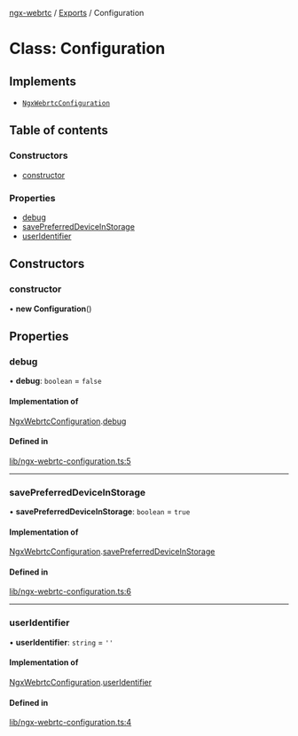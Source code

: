 [ngx-webrtc](https://github.com/lotterfriends/ngx-webrtc/tree/main/libs/ngx-webrtc/docs/README.md) / [Exports](https://github.com/lotterfriends/ngx-webrtc/tree/main/libs/ngx-webrtc/docs/modules.md) / Configuration

# Class: Configuration

## Implements

- [`NgxWebrtcConfiguration`](https://github.com/lotterfriends/ngx-webrtc/tree/main/libs/ngx-webrtc/docs/interfaces/NgxWebrtcConfiguration.md)

## Table of contents

### Constructors

- [constructor](https://github.com/lotterfriends/ngx-webrtc/tree/main/libs/ngx-webrtc/docs/classes/Configuration.md#constructor)

### Properties

- [debug](https://github.com/lotterfriends/ngx-webrtc/tree/main/libs/ngx-webrtc/docs/classes/Configuration.md#debug)
- [savePreferredDeviceInStorage](https://github.com/lotterfriends/ngx-webrtc/tree/main/libs/ngx-webrtc/docs/classes/Configuration.md#savepreferreddeviceinstorage)
- [userIdentifier](https://github.com/lotterfriends/ngx-webrtc/tree/main/libs/ngx-webrtc/docs/classes/Configuration.md#useridentifier)

## Constructors

### constructor

• **new Configuration**()

## Properties

### debug

• **debug**: `boolean` = `false`

#### Implementation of

[NgxWebrtcConfiguration](https://github.com/lotterfriends/ngx-webrtc/tree/main/libs/ngx-webrtc/docs/interfaces/NgxWebrtcConfiguration.md).[debug](https://github.com/lotterfriends/ngx-webrtc/tree/main/libs/ngx-webrtc/docs/interfaces/NgxWebrtcConfiguration.md#debug)

#### Defined in

[lib/ngx-webrtc-configuration.ts:5](https://github.com/lotterfriends/video-chat/blob/1e50ece/libs/ngx-webrtc/src/lib/ngx-webrtc-configuration.ts#L5)

___

### savePreferredDeviceInStorage

• **savePreferredDeviceInStorage**: `boolean` = `true`

#### Implementation of

[NgxWebrtcConfiguration](https://github.com/lotterfriends/ngx-webrtc/tree/main/libs/ngx-webrtc/docs/interfaces/NgxWebrtcConfiguration.md).[savePreferredDeviceInStorage](https://github.com/lotterfriends/ngx-webrtc/tree/main/libs/ngx-webrtc/docs/interfaces/NgxWebrtcConfiguration.md#savepreferreddeviceinstorage)

#### Defined in

[lib/ngx-webrtc-configuration.ts:6](https://github.com/lotterfriends/video-chat/blob/1e50ece/libs/ngx-webrtc/src/lib/ngx-webrtc-configuration.ts#L6)

___

### userIdentifier

• **userIdentifier**: `string` = `''`

#### Implementation of

[NgxWebrtcConfiguration](https://github.com/lotterfriends/ngx-webrtc/tree/main/libs/ngx-webrtc/docs/interfaces/NgxWebrtcConfiguration.md).[userIdentifier](https://github.com/lotterfriends/ngx-webrtc/tree/main/libs/ngx-webrtc/docs/interfaces/NgxWebrtcConfiguration.md#useridentifier)

#### Defined in

[lib/ngx-webrtc-configuration.ts:4](https://github.com/lotterfriends/video-chat/blob/1e50ece/libs/ngx-webrtc/src/lib/ngx-webrtc-configuration.ts#L4)
